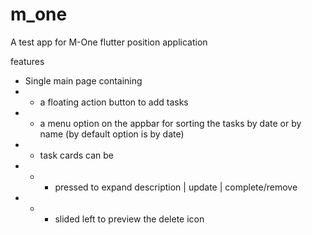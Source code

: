 # m_one

A test app for M-One flutter position application

features
 - Single main page containing 
 -  - a floating action button to add tasks
 -  - a menu option on the appbar for sorting the tasks by date or by name (by default option is by date)
 -  - task cards can be
 -  -  - pressed to expand description | update | complete/remove
 -  -  - slided left to preview the delete icon
